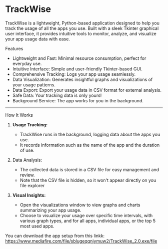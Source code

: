 # TrackWise

TrackWise is a lightweight, Python-based application designed to help you track the usage of all the apps you use. Built with a sleek Tkinter graphical user interface, it provides intuitive tools to monitor, analyze, and visualize your app usage data with ease. 

 Features

- Lightweight and Fast: Minimal resource consumption, perfect for everyday use.
- Intuitive Interface: Simple and user-friendly Tkinter-based GUI.
- Comprehensive Tracking: Logs your app usage seamlessly.
- Data Visualization: Generates insightful graphs and visualizations of your usage patterns.
- Data Export: Export your usage data in CSV format for external analysis.
- Safe Data: Your tracking data is only yours!
- Background Service: The app works for you in the background.
---

 How It Works

1. **Usage Tracking:**
   - TrackWise runs in the background, logging data about the apps you use.
   - It records information such as the name of the app and the duration of use.

2. Data Analysis:
   - The collected data is stored in a CSV file for easy management and review.
   - Note that the CSV file is hidden, so it won't appear directly on you file explorer

3. **Visual Insights:**
   - Open the visualizations window to view graphs and charts summarizing your app usage. 
   - Choose to visualize your usage over specific time intervals, with various graph types, and for all apps, individual apps, or the top 5 most used apps.
  
  
 You can download the app setup from this linkk:
https://www.mediafire.com/file/sblugeqqniymuw2/TrackWise_2.0.exe/file
